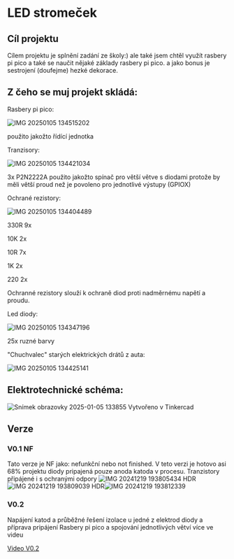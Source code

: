 # LED stromeček
## Cíl projektu
Cílem projektu je  splnění zadání ze školy:) ale také jsem chtěl využít rasbery pi pico a také se naučit nějaké základy rasbery pi pico. a jako bonus je sestrojení (doufejme) hezké dekorace.
## Z čeho se muj projekt skládá:
Rasbery pi pico: 

![IMG 20250105 134515202](IMG_20250105_134515202.jpg)

použito jakožto řídící jednotka 

Tranzisory:

![IMG 20250105 134421034](IMG_20250105_134421034.jpg)

3x P2N2222A použito jakožto spínač pro větší větve s diodami protože by měli větší proud než je povoleno pro jednotlivé výstupy (GPIOX)

Ochrané rezistory:

![IMG 20250105 134404489](IMG_20250105_134404489.jpg)

330R 9x

10K 2x

10R 7x

1K 2x

220 2x

Ochranné rezistory slouží k ochraně diod proti nadměrnému napětí a proudu.

Led diody:

![IMG 20250105 134347196](IMG_20250105_134347196.jpg)

25x ruzné barvy 

"Chuchvalec" starých elektrických drátů z auta:

![IMG 20250105 134425141](IMG_20250105_134425141.jpg)

## Elektrotechnické schéma:

![Snímek obrazovky 2025-01-05 133855](Snímek%20obrazovky%202025-01-05%20133855.png)
Vytvořeno v Tinkercad
## Verze
### V0.1 NF
Tato verze je NF jako: nefunkční nebo not finished. V teto verzi je hotovo asi 68% projektu diody pripajená pouze anoda katoda v procesu. Tranzistory připájené i s ochranými odpory 
![IMG 20241219 193805434 HDR](IMG_20241219_193805434_HDR.jpg)![IMG 20241219 193809039 HDR](IMG_20241219_193809039_HDR.jpg)![IMG 20241219 193812339](IMG_20241219_193812339.jpg)
### V0.2
Napájení katod a průběžné řešení izolace u jedné z elektrod diody a příprava pripájení Rasbery pi pico a spojování jednotlivých větví více ve videu 

[Video V0.2](https://drive.google.com/file/d/1NQ10m_3WI_LUUCVfmrpTRvGcRcWG3vj5/view?usp=sharing)
